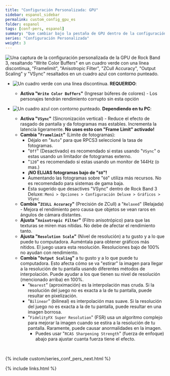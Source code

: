 ```yaml
---
title: "Configuración Personalizada: GPU"
sidebar: espanol_sidebar
permalink: custom_config_gpu_es
folder: espanol
tags: [conf-pers, espanol]
summary: "Que cambiar bajo la pestaña de GPU dentro de la configuración personalizada de RPCS3"
series: "Configuración Personalizada"
weight: 3
---
```


![Una captura de la configuración personalizada de la GPU de Rock Band 3, resaltando "Write Color Buffers" en un cuadro verde con una línea discontinua, "Framelimit", "Anisotropic Filter", "ZCull Accuracy", "Output Scaling" y "VSync" resaltados en un cuadro azul con contorno punteado.](https://carlmylo.github.io/rb3-pc/images/cust/gpu.png "GPU")

* ![Un cuadro verde con una línea discontinua.](https://carlmylo.github.io/rb3-pc/images/cust/smallgreen.png "Cuadro verde") **REQUERIDO**: 
	* **Activa "`Write Color Buffers`"** (Ingresar búferes de colores) - Los personajes tendrán rendimiento corrupto sin esta opción

* ![Un cuadro azul con contorno punteado.](https://carlmylo.github.io/rb3-pc/images/cust/smallblue.png "Cuadro azul") **Dependiendo en tu PC**: 
	* **Activa "`VSync`"** (Sincronización vertical) - Reduce el efecto de rasgado de pantalla y da fotogramas mas estables. Incrementa la latencia ligeramente. **No uses esto con "Frame Limit" activado!**
	* **Cambia "`Framelimit`"** (Limite de fotogramas):
		* Déjalo en "`Auto`" para que RPCS3 seleccioné la tasa de fotogramas.
		* "`Off`" (Desactivado) es recomendado si estas usando "`VSync`" o estas usando un limitador de fotogramas externo.
		* "`120`" es recomendado si estas usando un monitor de 144Hz (o mas.)
		* **¡NO ELIJAS fotogramas bajo de "`60`"!**
		* Aumentando las fotogramas sobre "`60`" utiliza más recursos. No es recomendado para sistemas de gama baja.
		* Esta sugerido que desactives "VSync" dentro de Rock Band 3 Deluxe: `Menú > Opciones > Configuración Deluxe > Gráficos > VSync`
	* **Cambia "`ZCULL Accuracy`"** (Precisión de ZCull) a "`Relaxed`" (Relajada) - Mejora el rendimiento pero causa que objetos se vean raros en ángulos de cámara distantes.
	* **Ajusta "`Anisotropic Filter`"** (Filtro anisotrópico) para que las texturas se miren mas nítidas. No debe de afectar el rendimiento tanto.
	* **Ajusta "`Resolution Scale`"** (Nivel de resolución) a tu gusto y a lo que puede tu computadora. Auméntala para obtener gráficos más nítidos. El juego usara esta resolución. Resoluciones bajo de 100% no ayudan con rendimiento.
	* **Cambia "`Output Scaling`"** a tu gusto y a lo que puede tu computadora. Esto afecta cómo se va "estirar" la imagen para llegar a la resolución de tu pantalla usando diferentes métodos de interpolación. Puede ayudar a los que tienen su nivel de resolución (mencionado arriba) en 100%.
		* "`Nearest`" (aproximación) es la interpolación mas cruda. Si la resolución del juego no es exacta a la de tu pantalla, puede resultar en pixelización.
		* "`Bilinear`" (bilineal) es interpolación mas suave. Si la resolución del juego no es exacta a la de tu pantalla, puede resultar en una imagen borrosa.
		* "`FidelityFX Super Resolution`" (FSR) usa un algoritmo complejo para mejorar la imagen cuando se estira a la resolución de tu pantalla. Raramente, puede causar anormalidades en la imagen.
			* Puedes usar "`RCAS Sharpening Strength`" (fuerza de enfoque) abajo para ajustar cuanta fuerza tiene el efecto.

<br/>

{% include custom/series_conf_pers_next.html %}

{% include links.html %}